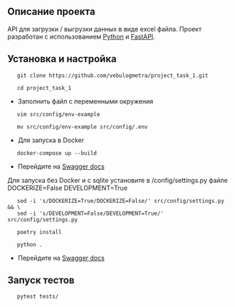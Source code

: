 ## Описание проекта
API для загрузки / выгрузки данных в виде excel файла.
Проект разработан с использованием [Python](https://www.python.org/) и [FastAPI](https://fastapi.tiangolo.com/).

## Установка и настройка

```shell
   git clone https://github.com/vebulogmetra/project_task_1.git
```
```shell
   cd project_task_1
```
- Заполнить файл с переменными окружения

```shell
   vim src/config/env-example
```
```shell
   mv src/config/env-example src/config/.env
```
- Для запуска в Docker
```shell
   docker-compose up --build
```
- Перейдите на [Swagger docs](http://0.0.0.0:5000/docs)

Для запуска без Docker и с sqlite установите в /config/settings.py файле DOCKERIZE=False DEVELOPMENT=True
```shell
   sed -i 's/DOCKERIZE=True/DOCKERIZE=False/' src/config/settings.py && \
   sed -i 's/DEVELOPMENT=False/DEVELOPMENT=True/' src/config/settings.py
```
```shell
   poetry install
```
```shell
   python .
```
- Перейдите на [Swagger docs](http://127.0.0.1:5000/docs)

## Запуск тестов

```shell
   pytest tests/
```
